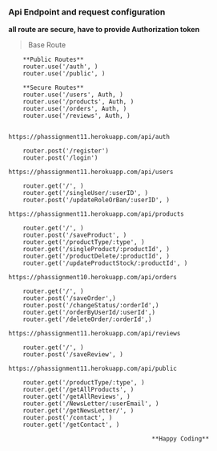 ### Api Endpoint and request configuration

**all route are secure, have to provide Authorization token**

> Base Route

        **Public Routes**
        router.use('/auth', )
        router.use('/public', )

        **Secure Routes**
        router.use('/users', Auth, )
        router.use('/products', Auth, )
        router.use('/orders', Auth, )
        router.use('/reviews', Auth, )


    https://phassignment11.herokuapp.com/api/auth

        router.post('/register')
        router.post('/login')

    https://phassignment11.herokuapp.com/api/users

        router.get('/', )
        router.get('/singleUser/:userID', )
        router.post('/updateRoleOrBan/:userID', )

    https://phassignment11.herokuapp.com/api/products

        router.get('/', )
        router.post('/saveProduct', )
        router.get('/productType/:type', )
        router.get('/singleProduct/:productId', )
        router.get('/productDelete/:productId', )
        router.get('/updateProductStock/:productId', )

    https://phassignment10.herokuapp.com/api/orders

        router.get('/', )
        router.post('/saveOrder',)
        router.post('/changeStatus/:orderId',)
        router.get('/orderByUserId/:userId',)
        router.get('/deleteOrder/:orderId',)

    https://phassignment11.herokuapp.com/api/reviews

        router.get('/', )
        router.post('/saveReview', )

    https://phassignment11.herokuapp.com/api/public

        router.get('/productType/:type', )
        router.get('/getAllProducts', )
        router.get('/getAllReviews', )
        router.get('/NewsLetter/:userEmail', )
        router.get('/getNewsLetter/', )
        router.post('/contact', )
        router.get('/getContact', )

                                            **Happy Coding**

